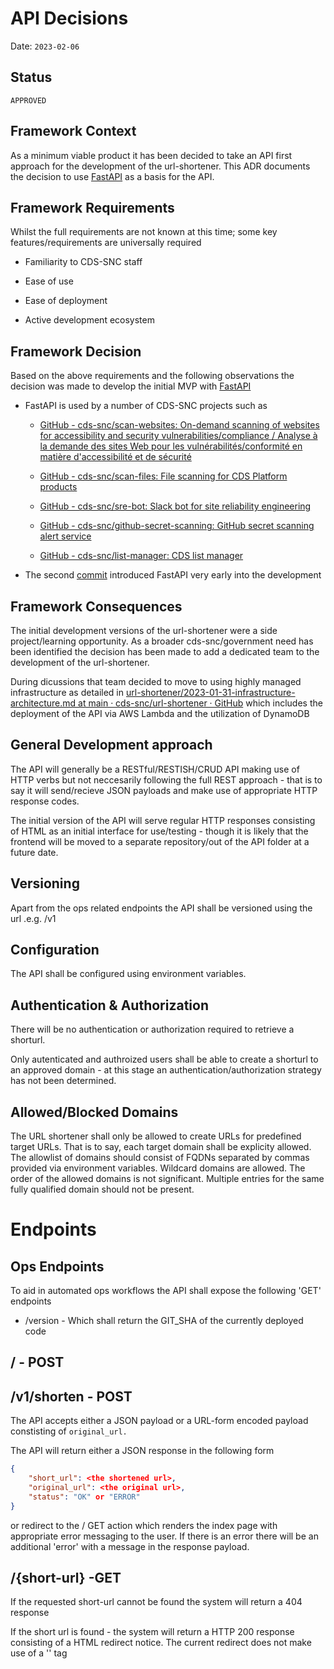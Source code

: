 # API Decisions

Date: `2023-02-06`

## Status

`APPROVED`

## Framework Context

As a minimum viable product it has been decided to take an API first approach for the development of the url-shortener. This ADR documents the decision to use [FastAPI](https://fastapi.tiangolo.com) as a basis for the API.

## Framework Requirements

Whilst the full requirements are not known at this time; some key features/requirements are universally required

- Familiarity to CDS-SNC staff

- Ease of use

- Ease of deployment

- Active development ecosystem

## Framework Decision

Based on the above requirements and the following observations the decision was made to develop the initial MVP with [FastAPI](https://fastapi.tiangolo.com)

- FastAPI is used by a number of CDS-SNC projects such as
  
  - [GitHub - cds-snc/scan-websites: On-demand scanning of websites for accessibility and security vulnerabilities/compliance / Analyse à la demande des sites Web pour les vulnérabilités/conformité en matière d&#39;accessibilité et de sécurité](https://github.com/cds-snc/scan-websites)
  
  - [GitHub - cds-snc/scan-files: File scanning for CDS Platform products](https://github.com/cds-snc/scan-files)
  
  - [GitHub - cds-snc/sre-bot: Slack bot for site reliability engineering](https://github.com/cds-snc/sre-bot)
  
  - [GitHub - cds-snc/github-secret-scanning: GitHub secret scanning alert service](https://github.com/cds-snc/github-secret-scanning)
  
  - [GitHub - cds-snc/list-manager: CDS list manager](https://github.com/cds-snc/list-manager)

- The second [commit](https://github.com/cds-snc/url-shortener/commit/ad07b0e556725da102665361fc90f90503bc783a) introduced FastAPI very early into the development

## Framework Consequences

The initial development versions of the url-shortener were a side project/learning opportunity. As a broader cds-snc/government need has been identified the decision has been made to add a dedicated team to the development of the url-shortener.

During dicussions that team decided to move to using highly managed infrastructure as detailed in [url-shortener/2023-01-31-infrastructure-architecture.md at main · cds-snc/url-shortener · GitHub](https://github.com/cds-snc/url-shortener/blob/main/adr/2023-01-31-infrastructure-architecture.md) which includes the deployment of the API via AWS Lambda and the utilization of DynamoDB

## General Development approach

The API will generally be a RESTful/RESTISH/CRUD API making use of HTTP verbs but not neccesarily following the full REST approach - that is to say it will send/recieve JSON payloads and make use of appropriate HTTP response codes.

The initial version of the API will serve regular HTTP responses consisting of HTML as an initial interface for use/testing - though it is likely that the frontend will be moved to a separate repository/out of the API folder at a future date.

## Versioning

Apart from the ops related endpoints the API shall be versioned using the url .e.g. /v1

## Configuration

The API shall be configured using environment variables.

## Authentication & Authorization

There will be no authentication or authorization required to retrieve a shorturl.

Only autenticated and authroized users shall be able to create a shorturl to an approved domain - at this stage an authentication/authorization strategy has not been determined.

## Allowed/Blocked Domains

The URL shortener shall only be allowed to create URLs for predefined target URLs. That is to say, each target domain shall be explicity allowed. The allowlist of domains should consist of FQDNs separated by commas provided via environment variables. Wildcard domains are allowed. The order of the allowed domains is not significant. Multiple entries for the same fully qualified domain should not be present.

# Endpoints

## Ops Endpoints

To aid in automated ops workflows the API shall expose the following 'GET' endpoints

* /version - Which shall return the GIT_SHA of the currently deployed code

## / - POST

## /v1/shorten - POST

The API accepts either a JSON payload or a URL-form encoded payload constisting of `original_url.`



The API will return either a JSON response in the following form

```json
{
    "short_url": <the shortened url>,
    "original_url": <the original url>,
    "status": "OK" or "ERROR"
}
```

or redirect to the / GET action which renders the index page with appropriate error messaging to the user. If there is an error there will be an additional 'error' with a message in the response payload.



## /{short-url} -GET

If the requested short-url cannot be found the system will return a 404 response

If the short url is found - the system will return a HTTP 200 response consisting of a HTML redirect notice. The current redirect does not make use of a '<meta http-equiv="refresh" content="10; url='https://canada.ca'" />' tag

